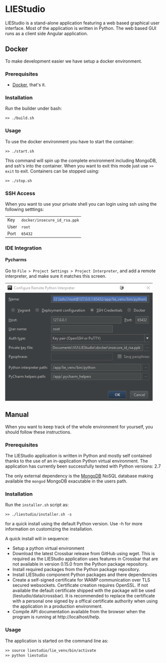 # LIEStudio

LIEStudio is a stand-alone application featuring a web based graphical user interface.
Most of the application is written in Python. The web based GUI runs as a client side
Angular application.
    
## Docker
To make development easier we have setup a docker environment.

### Prerequisites

 * [Docker](https://www.docker.com/), that's it.

### Installation
Run the builder under bash:

    >> ./build.sh

### Usage
To use the docker environment you have to start the container:

    >> ./start.sh

This command will spin up the complete environment including MongoDB, and ssh's into the 
container. When you want to exit this mode just use `>> exit` to exit. Containers can be
stopped using:

    >> ./stop.sh

### SSH Access
When you want to use your private shell you can login using ssh using the following setttings:

|         |                              |
|---------|------------------------------|
| Key     | `docker/insecure_id_rsa.ppk` |
| User    | `root`                       |
| Port    | `65432`                      |

### IDE Integration

#### Pycharms
Go to `File > Project Settings > Project Interpreter`, and add a remote interpreter,
and make sure it matches this screen.

![Configuration settings](docs/img/pycharm-config.png)

## Manual
When you want to keep track of the whole environment for yourself, you should follow these
instructions.

### Prerequisites
The LIEStudio application is written in Python and mostly self contained thanks to the
use of an in-application Python virtual environment.
The application has currently been successfully tested with Python versions: 2.7

The only external dependency is the [MongoDB](https://www.mongodb.com) NoSQL database
making available the `mongod` MongoDB exacutable in the users path.

### Installation
Run the `installer.sh` script as:

    >> ./liestudio/installer.sh -s

for a quick install using the default Python version. Use -h for more information on
customizing the installation.

A quick install will in sequence:

* Setup a python virtual environment
* Download the latest Crossbar release from GitHub using wget. This is required as the
  LIEStudio application uses features in Crossbar that are not available in version
  0.15.0 from the Python package repository.
* Install required packages from the Python package repository.
* Install LIEStudio component Python packages and there dependencies
* Create a self-signed certificate for WAMP communication over TLS secured websockets.
  Certificate creation requires OpenSSL. If not available the default certificate
  shipped with the package will be used (liestudio/data/crossbar).
  It is recommended to replace the certificate with a personal one signed by a offical
  certificate authority when using the application in a production environment.
* Compile API documentation available from the browser when the program is running at
  http://localhost/help.
  
### Usage
The application is started on the command line as:

    >> source liestudio/lie_venv/bin/activate
    >> python liestudio